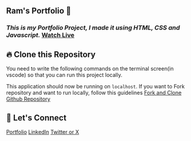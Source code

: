 ## Ram's Portfolio 🙏
### _This is my Portfolio Project, I made it using HTML, CSS and Javascript._ [Watch Live](https://yadavram18.github.io/Portfolio-Website/)


## 🔥 Clone this Repository
You need to write the following commands on the terminal screen(in vscode) so that you can run this project locally.

This application should now be running on `localhost`. If you want to Fork repository and want to run locally, follow this guidelines [Fork and Clone Github Repository](https://docs.github.com/en/get-started/quickstart/fork-a-repo)


## 🔗 Let's Connect
[Portfolio](https://yadavram18.github.io/Portfolio-Website/)
[LinkedIn](https://www.linkedin.com/in/ramyadav18/)
[Twitter or X](https://twitter.com/ram_yadav18)
